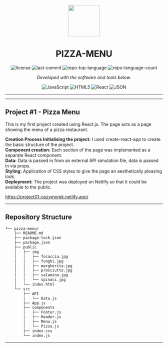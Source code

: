 <p align="center">
  <img src="https://cdn-icons-png.flaticon.com/512/6295/6295417.png" width="100" />
</p>
<p align="center">
    <h1 align="center">PIZZA-MENU</h1>
</p>
<p align="center">
	<img src="https://img.shields.io/github/license/oszymorek/pizza-menu?style=flat&color=0080ff" alt="license">
	<img src="https://img.shields.io/github/last-commit/oszymorek/pizza-menu?style=flat&logo=git&logoColor=white&color=0080ff" alt="last-commit">
	<img src="https://img.shields.io/github/languages/top/oszymorek/pizza-menu?style=flat&color=0080ff" alt="repo-top-language">
	<img src="https://img.shields.io/github/languages/count/oszymorek/pizza-menu?style=flat&color=0080ff" alt="repo-language-count">
<p>
<p align="center">
		<em>Developed with the software and tools below.</em>
</p>
<p align="center">
	<img src="https://img.shields.io/badge/JavaScript-F7DF1E.svg?style=flat&logo=JavaScript&logoColor=black" alt="JavaScript">
	<img src="https://img.shields.io/badge/HTML5-E34F26.svg?style=flat&logo=HTML5&logoColor=white" alt="HTML5">
	<img src="https://img.shields.io/badge/React-61DAFB.svg?style=flat&logo=React&logoColor=black" alt="React">
	<img src="https://img.shields.io/badge/JSON-000000.svg?style=flat&logo=JSON&logoColor=white" alt="JSON">
</p>
<hr>

---

## Project #1 - Pizza Menu

This is my first project created using React.js. The page acts as a page showing the menu of a pizza restaurant.

<strong>Creation Process</strong> 
<strong>Initialising the project:</strong> I used create-react-app to create the basic structure of the project.</br>
<strong>Component creation:</strong> Each section of the page was implemented as a separate React component.</br>
<strong>Data:</strong> Data is passed in from an external API simulation file, data is passed in via props.</br>
<strong>Styling:</strong> Application of CSS styles to give the page an aesthetically pleasing look.</br>
<strong>Deployment:</strong> The project was deployed on Netlify so that it could be available to the public.</br>

https://project01-oszymorek.netlify.app/

---

## Repository Structure

```sh
└── pizza-menu/
    ├── README.md
    ├── package-lock.json
    ├── package.json
    ├── public
    │   ├── img
    │   │   ├── focaccia.jpg
    │   │   ├── funghi.jpg
    │   │   ├── margherita.jpg
    │   │   ├── prosciutto.jpg
    │   │   ├── salamino.jpg
    │   │   └── spinaci.jpg
    │   └── index.html
    └── src
        ├── API
        │   └── Data.js
        ├── App.js
        ├── components
        │   ├── Footer.js
        │   ├── Header.js
        │   ├── Menu.js
        │   └── Pizza.js
        ├── index.css
        └── index.js
```

---
